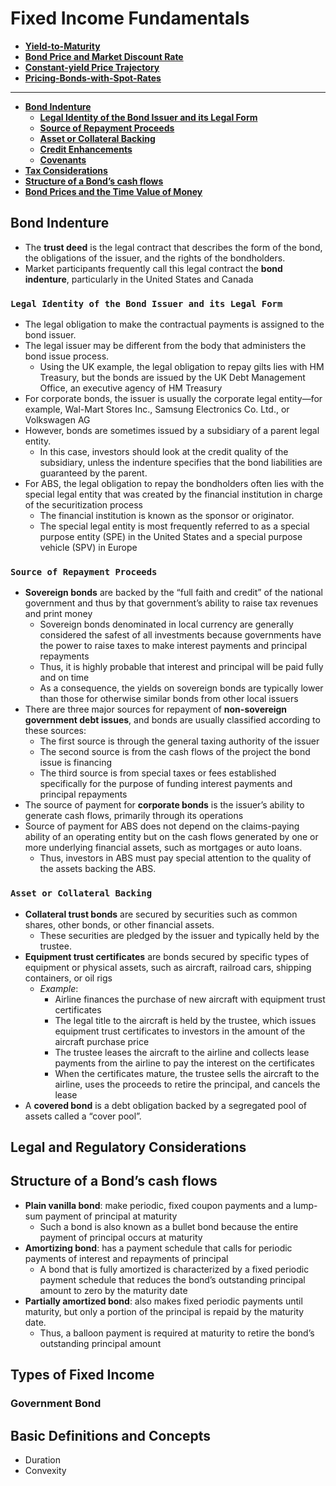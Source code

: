 # Fixed Income Fundamentals

- **[Yield-to-Maturity](https://github.com/Mike-Vilms/cfa-i-fi/blob/main/Yield-to-Maturity.md)**
- **[Bond Price and Market Discount Rate](https://github.com/Mike-Vilms/cfa-i-fi/blob/main/Bond-Price-and-Market-Discount-Rate.md)**
- **[Constant-yield Price Trajectory](https://github.com/Mike-Vilms/cfa-i-fi/blob/main/Constant-yield-Price-Trajectory.md)**
- **[Pricing-Bonds-with-Spot-Rates](https://github.com/Mike-Vilms/cfa-i-fi/blob/main/Constant-yield-Price-Trajectory.md)**
---
- **[Bond Indenture](#Bond-Indenture)**
  - **[Legal Identity of the Bond Issuer and its Legal Form](#Legal-Identity-of-the-Bond-Issuer-and-its-Legal-Form)**
  - **[Source of Repayment Proceeds](#Source-of-Repayment-Proceeds)**
  - **[Asset or Collateral Backing](#Asset-or-Collateral-Backing)**
  - **[Credit Enhancements](#Credit-Enhancements)**
  - **[Covenants](#Covenants)**
- **[Tax Considerations](#Tax-Considerations)**
- **[Structure of a Bond’s cash flows](#Structure-of-a-Bonds-cash-flows)**
- **[Bond Prices and the Time Value of Money](#123)**

## Bond Indenture
- The **trust deed** is the legal contract that describes the form of the bond, the obligations of the issuer, and the rights of the bondholders.
- Market participants frequently call this legal contract the **bond indenture**, particularly in the United States and Canada

### ```Legal Identity of the Bond Issuer and its Legal Form```
- The legal obligation to make the contractual payments is assigned to the bond issuer. 
- The legal issuer may be different from the body that administers the bond issue process.
  - Using the UK example, the legal obligation to repay gilts lies with HM Treasury, but the bonds are issued by the UK Debt Management Office, an executive agency of HM Treasury
- For corporate bonds, the issuer is usually the corporate legal entity—for example, Wal-Mart Stores Inc., Samsung Electronics Co. Ltd., or Volkswagen AG
- However, bonds are sometimes issued by a subsidiary of a parent legal entity. 
  - In this case, investors should look at the credit quality of the subsidiary, unless the indenture specifies that the bond liabilities are guaranteed by the parent.
- For ABS, the legal obligation to repay the bondholders often lies with the special legal entity that was created by the financial institution in charge of the securitization process
  - The financial institution is known as the sponsor or originator. 
  - The special legal entity is most frequently referred to as a special purpose entity (SPE) in the United States and a special purpose vehicle (SPV) in Europe

### ```Source of Repayment Proceeds```
- **Sovereign bonds** are backed by the “full faith and credit” of the national government and thus by that government’s ability to raise tax revenues and print money
  - Sovereign bonds denominated in local currency are generally considered the safest of all investments because governments have the power to raise taxes to make interest payments and principal repayments
  - Thus, it is highly probable that interest and principal will be paid fully and on time
  - As a consequence, the yields on sovereign bonds are typically lower than those for otherwise similar bonds from other local issuers
- There are three major sources for repayment of **non-sovereign government debt issues**, and bonds are usually classified according to these sources:
  - The first source is through the general taxing authority of the issuer
  - The second source is from the cash flows of the project the bond issue is financing
  - The third source is from special taxes or fees established specifically for the purpose of funding interest payments and principal repayments
- The source of payment for **corporate bonds** is the issuer’s ability to generate cash flows, primarily through its operations
- Source of payment for ABS does not depend on the claims-paying ability of an operating entity but on the cash flows generated by one or more underlying financial assets, such as mortgages or auto loans. 
  - Thus, investors in ABS must pay special attention to the quality of the assets backing the ABS.

### ```Asset or Collateral Backing```
- **Collateral trust bonds** are secured by securities such as common shares, other bonds, or other financial assets. 
  - These securities are pledged by the issuer and typically held by the trustee.
- **Equipment trust certificates** are bonds secured by specific types of equipment or physical assets, such as aircraft, railroad cars, shipping containers, or oil rigs
  - *Example*:
    - Airline finances the purchase of new aircraft with equipment trust certificates  
    - The legal title to the aircraft is held by the trustee, which issues equipment trust certificates to investors in the amount of the aircraft purchase price
    - The trustee leases the aircraft to the airline and collects lease payments from the airline to pay the interest on the certificates
    - When the certificates mature, the trustee sells the aircraft to the airline, uses the proceeds to retire the principal, and cancels the lease
- A **covered bond** is a debt obligation backed by a segregated pool of assets called a “cover pool”. 

##  Legal and Regulatory Considerations

## Structure of a Bond’s cash flows
- **Plain vanilla bond**: make periodic, fixed coupon payments and a lump-sum payment of principal at maturity
  - Such a bond is also known as a bullet bond because the entire payment of principal occurs at maturity
- **Amortizing bond**: has a payment schedule that calls for periodic payments of interest and repayments of principal
  - A bond that is fully amortized is characterized by a fixed periodic payment schedule that reduces the bond’s outstanding principal amount to zero by the maturity date
- **Partially amortized bond**: also makes fixed periodic payments until maturity, but only a portion of the principal is repaid by the maturity date. 
  - Thus, a balloon payment is required at maturity to retire the bond’s outstanding principal amount



## Types of Fixed Income
### Government Bond

## Basic Definitions and Concepts
- Duration
- Convexity

